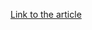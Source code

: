 [Link to the article](https://www.crowdstrike.com/blog/likely-ecrime-actor-capitalizing-on-falcon-sensor-issues/)
